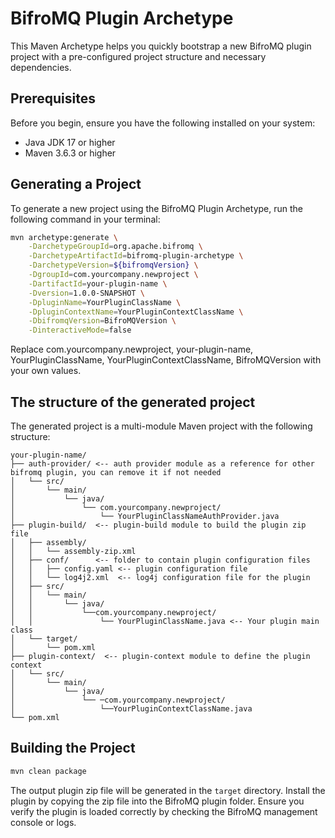 # BifroMQ Plugin Archetype

This Maven Archetype helps you quickly bootstrap a new BifroMQ plugin project with a pre-configured project structure and necessary dependencies.

## Prerequisites

Before you begin, ensure you have the following installed on your system:

- Java JDK 17 or higher
- Maven 3.6.3 or higher

## Generating a Project

To generate a new project using the BifroMQ Plugin Archetype, run the following command in your terminal:

```bash
mvn archetype:generate \
    -DarchetypeGroupId=org.apache.bifromq \
    -DarchetypeArtifactId=bifromq-plugin-archetype \
    -DarchetypeVersion=${bifromqVersion} \
    -DgroupId=com.yourcompany.newproject \
    -DartifactId=your-plugin-name \
    -Dversion=1.0.0-SNAPSHOT \
    -DpluginName=YourPluginClassName \
    -DpluginContextName=YourPluginContextClassName \
    -DbifromqVersion=BifroMQVersion \
    -DinteractiveMode=false
```

Replace com.yourcompany.newproject, your-plugin-name, YourPluginClassName, YourPluginContextClassName, BifroMQVersion with your own values.

## The structure of the generated project

The generated project is a multi-module Maven project with the following structure:
```plaintext
your-plugin-name/
├── auth-provider/ <-- auth provider module as a reference for other bifromq plugin, you can remove it if not needed
│   └── src/
│       └── main/
│           └── java/
│               └── com.yourcompany.newproject/
│                   └── YourPluginClassNameAuthProvider.java
├── plugin-build/  <-- plugin-build module to build the plugin zip file
│   ├── assembly/
│   │   └── assembly-zip.xml
│   ├── conf/      <-- folder to contain plugin configuration files
│   │   ├── config.yaml <-- plugin configuration file
│   │   └── log4j2.xml  <-- log4j configuration file for the plugin
│   ├── src/
│   │   └── main/
│   │       └── java/
│   │           └──com.yourcompany.newproject/
│   │               └── YourPluginClassName.java <-- Your plugin main class
│   └── target/
│       └── pom.xml
├── plugin-context/  <-- plugin-context module to define the plugin context
│   └── src/
│       └── main/
│           └── java/
│               └── ─com.yourcompany.newproject/
│                   └──YourPluginContextClassName.java
└── pom.xml
```

## Building the Project

```bash
mvn clean package
```

The output plugin zip file will be generated in the `target` directory. Install the plugin by copying the zip file into the BifroMQ plugin folder. Ensure you verify the plugin is loaded correctly by checking the BifroMQ management console or
logs.